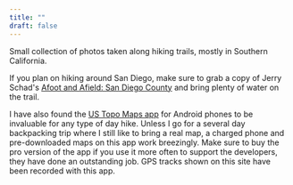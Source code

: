 ```yaml
---
title: ""
draft: false
---
```

Small collection of photos taken along hiking trails, mostly in Southern California.

If you plan on hiking around San Diego, make sure to grab a copy of Jerry Schad's [Afoot and Afield: San Diego County](https://www.wildernesspress.com/product.php?productid=16509) and bring plenty of water on the trail.

I have also found the [US Topo Maps app](https://play.google.com/store/apps/details?id=com.atlogis.northamerica.free&hl=en_US) for Android phones to be invaluable for any type of day hike. Unless I go for a several day backpacking trip where I still like to bring a real map, a charged phone and pre-downloaded maps on this app work breezingly. Make sure to buy the pro version of the app if you use it more often to support the developers, they have done an outstanding job. GPS tracks shown on this site have been recorded with this app.
